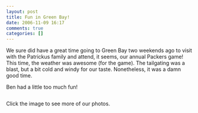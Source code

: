 ```yaml
---
layout: post
title: Fun in Green Bay!
date: 2006-11-09 16:17
comments: true
categories: []
---
```

We sure did have a great time going to Green Bay two weekends ago to visit with the Patrickus family and attend, it seems, our annual Packers game! This time, the weather was awesome (for the game). The tailgating was a blast, but a bit cold and windy for our taste. Nonetheless, it was a damn good time.

Ben had a little too much fun!

<a href="http://filias.smugmug.com/gallery/2108331/2/108958112"><img src="http://filias.smugmug.com/photos/108958112-S.jpg" alt="" /></a>

Click the image to see more of our photos.
